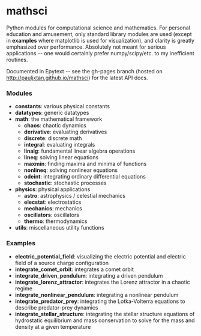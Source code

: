 mathsci
========
Python modules for computational science and mathematics. For personal education and amusement, only standard library modules are used (except in __examples__ where matplotlib is used for visualization), and clarity is greatly emphasized over performance. Absolutely not meant for serious applications -- one would certainly prefer numpy/scipy/etc. to my inefficient routines.

Documented in Epytext -- see the gh-pages branch (hosted on http://pauljxtan.github.io/mathsci) for the latest API docs.

### Modules ###
* __constants__: various physical constants
* __datatypes__: generic datatypes
* __math__: the mathematical framework
    * __chaos__: chaotic dynamics
    * __derivative__: evaluating derivatives
    * __discrete__: discrete math
    * __integral__: evaluating integrals
    * __linalg__: fundamental linear algebra operations
    * __lineq__: solving linear equations
    * __maxmin__: finding maxima and minima of functions
    * __nonlineq__: solving nonlinear equations
    * __odeint__: integrating ordinary differential equations
    * __stochastic__: stochastic processes
* __physics__: physical applications
    * __astro__: astrophysics / celestial mechanics
    * __elecstat__: electrostatics
    * __mechanics__: mechanics
    * __oscillators__: oscillators
    * __thermo__: thermodynamics
* __utils__: miscellaneous utility functions

### Examples ###
* __electric_potential_field__: visualizing the electric potential and electric field of a source charge configuration
* __integrate_comet_orbit__: integrates a comet orbit
* __integrate_driven_pendulum__: integrating a driven pendulum
* __integrate_lorenz_attractor__: integrates the Lorenz attractor in a chaotic regime
* __integrate_nonlinear_pendulum__: integrating a nonlinear pendulum
* __integrate_predator_prey__: integrating the Lotka-Volterra equations to describe predator-prey dynamics
* __integrate_stellar_structure__: integrating the stellar structure equations of hydrostatic equilibrium and mass conservation to solve for the mass and density at a given temperature
